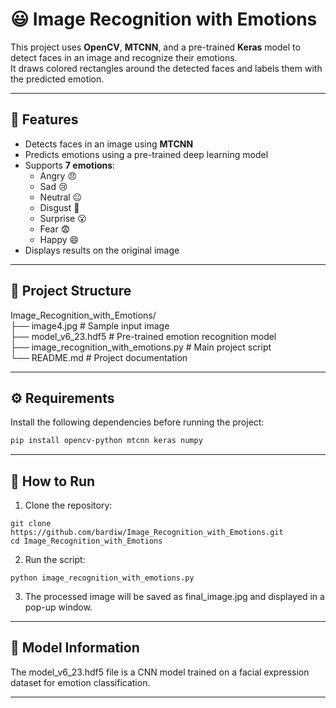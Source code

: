 # 😃 Image Recognition with Emotions

This project uses **OpenCV**, **MTCNN**, and a pre-trained **Keras** model to detect faces in an image and recognize their emotions.  
It draws colored rectangles around the detected faces and labels them with the predicted emotion.

---

## 📌 Features
- Detects faces in an image using **MTCNN**
- Predicts emotions using a pre-trained deep learning model
- Supports **7 emotions**:
  - Angry 😠
  - Sad 😢
  - Neutral 😐
  - Disgust 🤢
  - Surprise 😮
  - Fear 😨
  - Happy 😄
- Displays results on the original image

---

## 📂 Project Structure  
Image_Recognition_with_Emotions/   
├── image4.jpg # Sample input image   
├── model_v6_23.hdf5 # Pre-trained emotion recognition model   
├── image_recognition_with_emotions.py # Main project script   
└── README.md # Project documentation    

---

## ⚙️ Requirements

Install the following dependencies before running the project:

```bash
pip install opencv-python mtcnn keras numpy
```

---

## 🚀 How to Run
1. Clone the repository:

```
git clone https://github.com/bardiw/Image_Recognition_with_Emotions.git
cd Image_Recognition_with_Emotions
```
2. Run the script:

```
python image_recognition_with_emotions.py
```
3. The processed image will be saved as final_image.jpg and displayed in a pop-up window.

---

## 🧠 Model Information
The model_v6_23.hdf5 file is a CNN model trained on a facial expression dataset for emotion classification.

---

